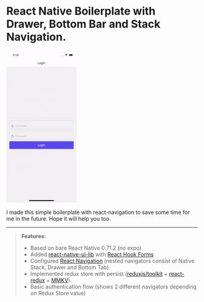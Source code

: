 # React Native Boilerplate with Drawer, Bottom Bar and Stack Navigation.

![HeaderImage](front.gif 'HeaderImage')

I made this simple boilerplate with react-navigation to save some time for me in the future. Hope it will help you too.

---

> **Features:**
>
> - Based on bare React Native 0.71.2 (no expo)
> - Added [react-native-ui-lib](https://wix.github.io/react-native-ui-lib/) with [React Hook Forms](https://react-hook-form.com)
> - Configured [React Navigation](https://reactnavigation.org) (nested navigators consist of Native Stack, Drawer and Bottom Tab)
> - Implemented redux store with persist ([reduxjs/toolkit](https://redux-toolkit.js.org) + [react-redux](https://react-redux.js.org) + [MMKV](https://github.com/mrousavy/react-native-mmkv)).
> - Basic authentication flow (shows 2 different navigators depending on Redux Store value)
